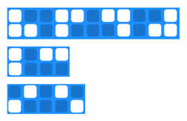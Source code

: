 ![Tetris L](https://github.com/rfiestas/micro-bit/blob/master/tetris/docs/images/Tetris_L.png)

![Tetris I](https://github.com/rfiestas/micro-bit/blob/master/tetris/docs/images/Tetris_I.png)

![Tetris N](https://github.com/rfiestas/micro-bit/blob/master/tetris/docs/images/Tetris_N.png)
